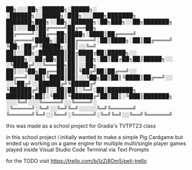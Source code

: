 ██╗░░░██╗░██████╗░█████╗░  ░██████╗░░█████╗░███╗░░░███╗███████╗  ███████╗███╗░░██╗░██████╗░██╗███╗░░██╗███████╗
██║░░░██║██╔════╝██╔══██╗  ██╔════╝░██╔══██╗████╗░████║██╔════╝  ██╔════╝████╗░██║██╔════╝░██║████╗░██║██╔════╝
╚██╗░██╔╝╚█████╗░██║░░╚═╝  ██║░░██╗░███████║██╔████╔██║█████╗░░  █████╗░░██╔██╗██║██║░░██╗░██║██╔██╗██║█████╗░░
░╚████╔╝░░╚═══██╗██║░░██╗  ██║░░╚██╗██╔══██║██║╚██╔╝██║██╔══╝░░  ██╔══╝░░██║╚████║██║░░╚██╗██║██║╚████║██╔══╝░░
░░╚██╔╝░░██████╔╝╚█████╔╝  ╚██████╔╝██║░░██║██║░╚═╝░██║███████╗  ███████╗██║░╚███║╚██████╔╝██║██║░╚███║███████╗
░░░╚═╝░░░╚═════╝░░╚════╝░  ░╚═════╝░╚═╝░░╚═╝╚═╝░░░░░╚═╝╚══════╝  ╚══════╝╚═╝░░╚══╝░╚═════╝░╚═╝╚═╝░░╚══╝╚══════╝

this was made as a school project for Gradia's TVTPT23 class

in this school project i initially wanted to make a simple Pig Cardgame but ended up working on a game engine
for multiple multi/single player games played inside Visual Studio Code Terminal via Text Prompts

for the TODO visit https://trello.com/b/IzZj8Om5/peli-trello
